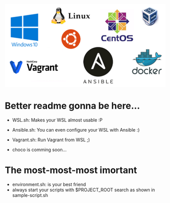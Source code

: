 ![picture](logo.png)

# Better readme gonna be here...

- WSL.sh:  Makes your WSL almost usable :P
- Ansible.sh:  You can even configure your WSL with Ansible :)
- Vagrant.sh:  Run Vagrant from WSL ;)

- choco is comming soon...

# The most-most-most imortant

- environment.sh: is your best friend
- always start your scripts with $PROJECT_ROOT search as shown in sample-script.sh 

